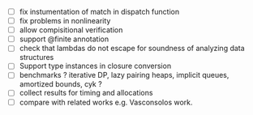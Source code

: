 - [ ] fix instumentation of match in dispatch function
- [ ] fix problems in nonlinearity
- [ ] allow compisitional verification
- [ ] support @finite annotation
- [ ] check that lambdas do not escape for soundness of analyzing data structures
- [ ] Support type instances in closure conversion
- [ ] benchmarks ? iterative DP, lazy pairing heaps, implicit queues, amortized bounds, cyk ?
- [ ] collect results for timing and allocations
- [ ] compare with related works e.g. Vasconsolos work.
